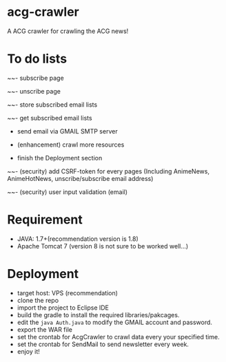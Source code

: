 # acg-crawler
A ACG crawler for crawling the ACG news!

# To do lists
~~- subscribe page

~~- unscribe page

~~- store subscribed email lists

~~- get subscribed email lists

- send email via GMAIL SMTP server

- (enhancement) crawl more resources

- finish the Deployment section

~~- (security) add CSRF-token for every pages
(Including AnimeNews, AnimeHotNews, unscribe/subscribe email address)

~~- (security) user input validation (email)

# Requirement
- JAVA: 1.7+(recommendation version is 1.8)
- Apache Tomcat 7 (version 8 is not sure to be worked well...)

# Deployment
- target host: VPS (recommendation)
- clone the repo
- import the project to Eclipse IDE
- build the gradle to install the required libraries/pakcages.
- edit the ```java Auth.java``` to modify the GMAIL account and password.
- export the WAR file
- set the crontab for AcgCrawler to crawl data every your specified time.
- set the crontab for SendMail to send newsletter every week.
- enjoy it!

